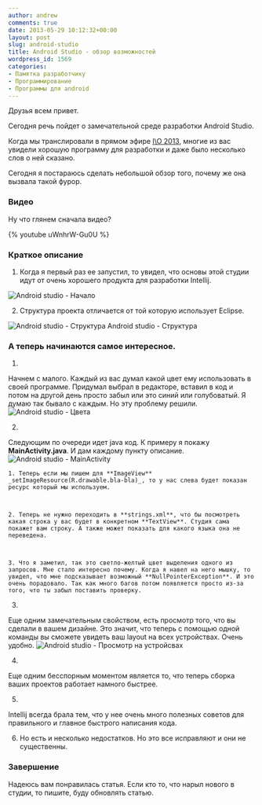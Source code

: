 ```yaml
---
author: andrew
comments: true
date: 2013-05-29 10:12:32+00:00
layout: post
slug: android-studio
title: Android Studio - обзор возможностей
wordpress_id: 1569
categories:
- Памятка разработчику
- Программирование
- Программы для android
---
```


Друзья всем привет.





Сегодня речь пойдет о замечательной среде разработки Android Studio.





Когда мы транслировали в прямом эфире [I\O 2013](http://android-helper.com.ua/google-io-2013/), многие из вас увидели хорошую программу для разработки и даже было несколько слов о ней сказано.





Сегодня я постараюсь сделать небольшой обзор того, почему же она вызвала такой фурор.


<!-- more -->


### Видео





Ну что глянем сначала видео?





{% youtube uWnhrW-Gu0U %}



### Краткое описание








  1. Когда я первый раз ее запустил, то увидел, что основы этой студии идут от очень хорошего продукта для разработки Intellij.






![Android studio - Начало](http://android-helper.com.ua/images/uploads/2013/05/as1.jpg)





2. Структура проекта отличается от той которую использует Eclipse.



![Android studio - Структура](http://android-helper.com.ua/images/uploads/2013/05/as3.jpg)
Android studio - Структура



### А теперь начинаются самое интересное.








  1. 



Начнем с малого. Каждый из вас думал какой цвет ему использовать в своей программе. Придумал выбрал в редакторе, вставил в код и потом на другой день просто забыл или это синий или голубоватый. Я думаю так бывало с каждым. Но эту проблему решили. ![Android studio - Цвета](http://android-helper.com.ua/images/uploads/2013/05/as2.jpg)







  2. 



Следующим по очереди идет java код. К примеру я покажу **MainActivity.java**. И дам каждому пункту описание. ![Android studio - MainActivity](http://android-helper.com.ua/images/uploads/2013/05/as4.jpg)






    1. Теперь если мы пишем для **ImageView** _setImageResource(R.drawable.bla-bla)_, то у нас слева будет показан ресурс который мы используем.



    2. Теперь не нужно переходить в **strings.xml**, что бы посмотреть какая строка у вас будет в конкретном **TextView**. Студия сама покажет вам строку. А также может показать для какого языка она не переведена.



    3. Что я заметил, так это светло-желтый цвет выделения одного из запросов. Мне стало интересно почему. Когда я навел на него мышку, то увидел, что мне подсказывает возможный **NullPointerException**. И это очень порадовало. Так как много багов потом появляется просто из-за того, что ты забыл поставить проверку.






  3. 



Еще одним замечательным свойством, есть просмотр того, что вы сделали в вашем дизайне. Это значит, что теперь с помощью одной команды вы сможете увидеть ваш layout на всех устройствах. Очень удобно. ![Android studio - Просмотр на устройсвах](http://android-helper.com.ua/images/uploads/2013/05/as5.jpg)







  4. 



Еще одним бесспорным моментом является то, что теперь сборка ваших проектов работает намного быстрее.







  5. 



Intellij всегда брала тем, что у нее очень много полезных советов для правильного и главное быстрого написания кода.







  6. Но есть и несколько недостатков. Но это все исправляют и они не существенны.






### Завершение





Надеюсь вам понравилась статья. Если кто то, что нарыл нового в студии, то пишите, буду обновлять статью.
